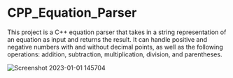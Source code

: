 # CPP_Equation_Parser

This project is a C++ equation parser that takes in a string representation of an equation as input and returns the result. It can handle positive and negative numbers with and without decimal points, as well as the following operations: addition, subtraction, multiplication, division, and parentheses.

![Screenshot 2023-01-01 145704](https://user-images.githubusercontent.com/121691820/210171248-ab37cd64-9567-4b2f-9fae-0fb1d3290c9a.png)
